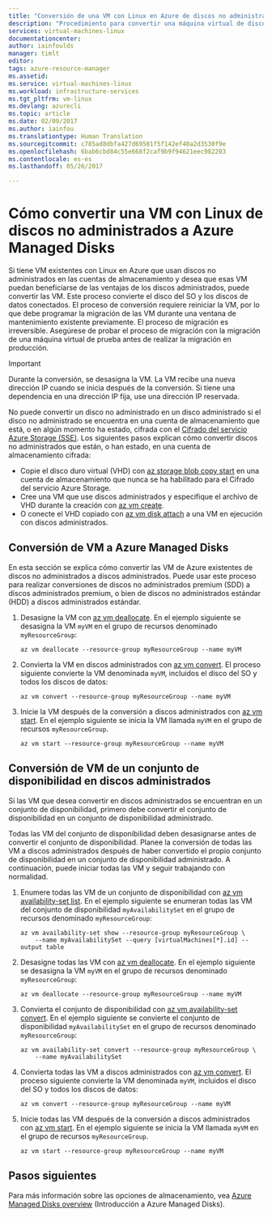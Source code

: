 ```yaml
---
title: "Conversión de una VM con Linux en Azure de discos no administrados a discos administrados | Microsoft Docs"
description: "Procedimiento para convertir una máquina virtual de discos no administrados a discos administrados de Azure mediante la CLI de Azure 2.0"
services: virtual-machines-linux
documentationcenter: 
author: iainfoulds
manager: timlt
editor: 
tags: azure-resource-manager
ms.assetid: 
ms.service: virtual-machines-linux
ms.workload: infrastructure-services
ms.tgt_pltfrm: vm-linux
ms.devlang: azurecli
ms.topic: article
ms.date: 02/09/2017
ms.author: iainfou
ms.translationtype: Human Translation
ms.sourcegitcommit: c785ad8dbfa427d69501f5f142ef40a2d3530f9e
ms.openlocfilehash: 6bab6cbd84c55e668f2caf9b9f94621eec982203
ms.contentlocale: es-es
ms.lasthandoff: 05/26/2017

---
```


# <a name="how-to-convert-a-linux-vm-from-unmanaged-disks-to-azure-managed-disks"></a>Cómo convertir una VM con Linux de discos no administrados a Azure Managed Disks

Si tiene VM existentes con Linux en Azure que usan discos no administrados en las cuentas de almacenamiento y desea que esas VM puedan beneficiarse de las ventajas de los discos administrados, puede convertir las VM. Este proceso convierte el disco del SO y los discos de datos conectados. El proceso de conversión requiere reiniciar la VM, por lo que debe programar la migración de las VM durante una ventana de mantenimiento existente previamente. El proceso de migración es irreversible. Asegúrese de probar el proceso de migración con la migración de una máquina virtual de prueba antes de realizar la migración en producción.

> [!IMPORTANT]
> Durante la conversión, se desasigna la VM. La VM recibe una nueva dirección IP cuando se inicia después de la conversión. Si tiene una dependencia en una dirección IP fija, use una dirección IP reservada.

No puede convertir un disco no administrado en un disco administrado si el disco no administrado se encuentra en una cuenta de almacenamiento que está, o en algún momento ha estado, cifrada con el [Cifrado del servicio Azure Storage (SSE)](../../storage/storage-service-encryption.md?toc=%2fazure%2fvirtual-machines%2flinux%2ftoc.json). Los siguientes pasos explican cómo convertir discos no administrados que están, o han estado, en una cuenta de almacenamiento cifrada:

- Copie el disco duro virtual (VHD) con [az storage blob copy start](/cli/azure/storage/blob/copy#start) en una cuenta de almacenamiento que nunca se ha habilitado para el Cifrado del servicio Azure Storage.
- Cree una VM que use discos administrados y especifique el archivo de VHD durante la creación con [az vm create](/cli/azure/vm#create).
- O conecte el VHD copiado con [az vm disk attach](/cli/azure/vm/disk#attach) a una VM en ejecución con discos administrados.

## <a name="convert-vm-to-azure-managed-disks"></a>Conversión de VM a Azure Managed Disks
En esta sección se explica cómo convertir las VM de Azure existentes de discos no administrados a discos administrados. Puede usar este proceso para realizar conversiones de discos no administrados premium (SDD) a discos administrados premium, o bien de discos no administrados estándar (HDD) a discos administrados estándar.

1. Desasigne la VM con [az vm deallocate](/cli/azure/vm#deallocate). En el ejemplo siguiente se desasigna la VM `myVM` en el grupo de recursos denominado `myResourceGroup`:

    ```azurecli
    az vm deallocate --resource-group myResourceGroup --name myVM
    ```

2. Convierta la VM en discos administrados con [az vm convert](/cli/azure/vm#convert). El proceso siguiente convierte la VM denominada `myVM`, incluidos el disco del SO y todos los discos de datos:

    ```azurecli
    az vm convert --resource-group myResourceGroup --name myVM
    ```

3. Inicie la VM después de la conversión a discos administrados con [az vm start](/cli/azure/vm#start). En el ejemplo siguiente se inicia la VM llamada `myVM` en el grupo de recursos `myResourceGroup`.

    ```azurecli
    az vm start --resource-group myResourceGroup --name myVM
    ```

## <a name="convert-vm-in-an-availability-set-to-managed-disks"></a>Conversión de VM de un conjunto de disponibilidad en discos administrados

Si las VM que desea convertir en discos administrados se encuentran en un conjunto de disponibilidad, primero debe convertir el conjunto de disponibilidad en un conjunto de disponibilidad administrado.

Todas las VM del conjunto de disponibilidad deben desasignarse antes de convertir el conjunto de disponibilidad. Planee la conversión de todas las VM a discos administrados después de haber convertido el propio conjunto de disponibilidad en un conjunto de disponibilidad administrado. A continuación, puede iniciar todas las VM y seguir trabajando con normalidad.

1. Enumere todas las VM de un conjunto de disponibilidad con [az vm availability-set list](/cli/azure/vm/availability-set#list). En el ejemplo siguiente se enumeran todas las VM del conjunto de disponibilidad `myAvailabilitySet` en el grupo de recursos denominado `myResourceGroup`:

    ```azurecli
    az vm availability-set show --resource-group myResourceGroup \
        --name myAvailabilitySet --query [virtualMachines[*].id] --output table
    ```

2. Desasigne todas las VM con [az vm deallocate](/cli/azure/vm#deallocate). En el ejemplo siguiente se desasigna la VM `myVM` en el grupo de recursos denominado `myResourceGroup`:

    ```azurecli
    az vm deallocate --resource-group myResourceGroup --name myVM
    ```

3. Convierta el conjunto de disponibilidad con [az vm availability-set convert](/cli/azure/vm/availability-set#convert). En el ejemplo siguiente se convierte el conjunto de disponibilidad `myAvailabilitySet` en el grupo de recursos denominado `myResourceGroup`:

    ```azurecli
    az vm availability-set convert --resource-group myResourceGroup \
        --name myAvailabilitySet
    ```

4. Convierta todas las VM a discos administrados con [az vm convert](/cli/azure/vm#convert). El proceso siguiente convierte la VM denominada `myVM`, incluidos el disco del SO y todos los discos de datos:

    ```azurecli
    az vm convert --resource-group myResourceGroup --name myVM
    ```

5. Inicie todas las VM después de la conversión a discos administrados con [az vm start](/cli/azure/vm#start). En el ejemplo siguiente se inicia la VM llamada `myVM` en el grupo de recursos `myResourceGroup`.

    ```azurecli
    az vm start --resource-group myResourceGroup --name myVM
    ```

## <a name="next-steps"></a>Pasos siguientes
Para más información sobre las opciones de almacenamiento, vea [Azure Managed Disks overview](../../storage/storage-managed-disks-overview.md) (Introducción a Azure Managed Disks).


